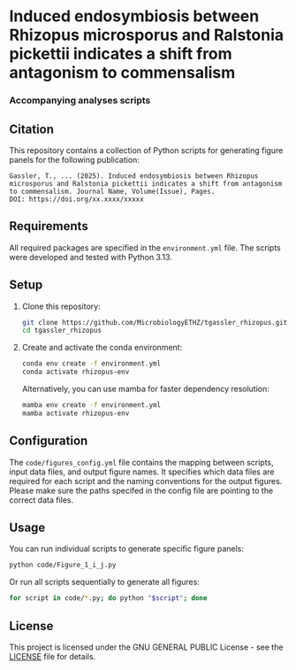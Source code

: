 # Induced endosymbiosis between Rhizopus microsporus and Ralstonia pickettii indicates a shift from antagonism to commensalism 
### Accompanying analyses scripts

## Citation
This repository contains a collection of Python scripts for generating figure panels for the following publication: 

```
Gassler, T., ... (2025). Induced endosymbiosis between Rhizopus microsporus and Ralstonia pickettii indicates a shift from antagonism to commensalism. Journal Name, Volume(Issue), Pages.
DOI: https://doi.org/xx.xxxx/xxxxx

```

## Requirements

All required packages are specified in the `environment.yml` file. The scripts were developed and tested with Python 3.13.


## Setup

1. Clone this repository:
   ```bash
   git clone https://github.com/MicrobiologyETHZ/tgassler_rhizopus.git
   cd tgassler_rhizopus
   ```

2. Create and activate the conda environment:
   ```bash
   conda env create -f environment.yml
   conda activate rhizopus-env
   ```
   
   Alternatively, you can use mamba for faster dependency resolution:
   ```bash
   mamba env create -f environment.yml
   mamba activate rhizopus-env
   ```

## Configuration

The `code/figures_config.yml` file contains the mapping between scripts, input data files, and output figure names. It specifies which data files are required for each script and the naming conventions for the output figures. Please make sure the paths specifed in the config file are pointing to the correct data files.


## Usage

You can run individual scripts to generate specific figure panels:

```bash
python code/Figure_1_i_j.py
```

Or run all scripts sequentially to generate all figures:

```bash
for script in code/*.py; do python "$script"; done
```

## License

This project is licensed under the GNU GENERAL PUBLIC License - see the [LICENSE](LICENSE) file for details.